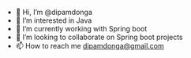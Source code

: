 - 👋 Hi, I’m @dipamdonga
- 👀 I’m interested in Java
- 🌱 I’m currently working with Spring boot
- 💞️ I’m looking to collaborate on Spring boot projects
- 📫 How to reach me dipamdonga@gmail.com

<!---
dipamdonga/dipamdonga is a ✨ special ✨ repository because its `README.md` (this file) appears on your GitHub profile.
You can click the Preview link to take a look at your changes.
--->

